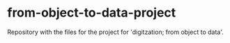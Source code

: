 # from-object-to-data-project
Repository with the files for the project for 'digitzation; from object to data'. 
